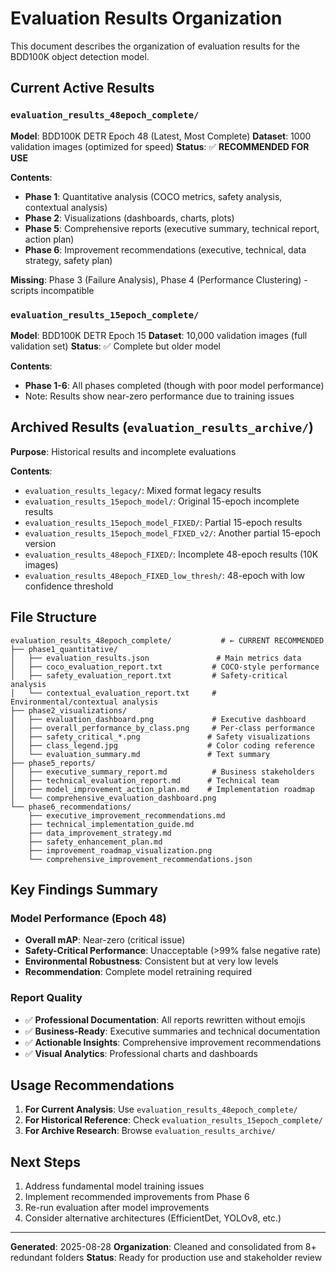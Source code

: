 # Evaluation Results Organization

This document describes the organization of evaluation results for the BDD100K object detection model.

## Current Active Results

### `evaluation_results_48epoch_complete/`
**Model**: BDD100K DETR Epoch 48 (Latest, Most Complete)
**Dataset**: 1000 validation images (optimized for speed)
**Status**: ✅ **RECOMMENDED FOR USE**

**Contents**:
- **Phase 1**: Quantitative analysis (COCO metrics, safety analysis, contextual analysis)
- **Phase 2**: Visualizations (dashboards, charts, plots) 
- **Phase 5**: Comprehensive reports (executive summary, technical report, action plan)
- **Phase 6**: Improvement recommendations (executive, technical, data strategy, safety plan)

**Missing**: Phase 3 (Failure Analysis), Phase 4 (Performance Clustering) - scripts incompatible

### `evaluation_results_15epoch_complete/`
**Model**: BDD100K DETR Epoch 15
**Dataset**: 10,000 validation images (full validation set)
**Status**: ✅ Complete but older model

**Contents**:
- **Phase 1-6**: All phases completed (though with poor model performance)
- Note: Results show near-zero performance due to training issues

## Archived Results (`evaluation_results_archive/`)

**Purpose**: Historical results and incomplete evaluations

**Contents**:
- `evaluation_results_legacy/`: Mixed format legacy results
- `evaluation_results_15epoch_model/`: Original 15-epoch incomplete results
- `evaluation_results_15epoch_model_FIXED/`: Partial 15-epoch results
- `evaluation_results_15epoch_model_FIXED_v2/`: Another partial 15-epoch version
- `evaluation_results_48epoch_FIXED/`: Incomplete 48-epoch results (10K images)
- `evaluation_results_48epoch_FIXED_low_thresh/`: 48-epoch with low confidence threshold

## File Structure

```
evaluation_results_48epoch_complete/           # ← CURRENT RECOMMENDED
├── phase1_quantitative/
│   ├── evaluation_results.json               # Main metrics data
│   ├── coco_evaluation_report.txt           # COCO-style performance
│   ├── safety_evaluation_report.txt         # Safety-critical analysis
│   └── contextual_evaluation_report.txt     # Environmental/contextual analysis
├── phase2_visualizations/
│   ├── evaluation_dashboard.png             # Executive dashboard
│   ├── overall_performance_by_class.png     # Per-class performance
│   ├── safety_critical_*.png               # Safety visualizations
│   ├── class_legend.jpg                    # Color coding reference
│   └── evaluation_summary.md               # Text summary
├── phase5_reports/
│   ├── executive_summary_report.md          # Business stakeholders
│   ├── technical_evaluation_report.md      # Technical team
│   ├── model_improvement_action_plan.md    # Implementation roadmap
│   └── comprehensive_evaluation_dashboard.png
└── phase6_recommendations/
    ├── executive_improvement_recommendations.md
    ├── technical_implementation_guide.md
    ├── data_improvement_strategy.md
    ├── safety_enhancement_plan.md
    ├── improvement_roadmap_visualization.png
    └── comprehensive_improvement_recommendations.json
```

## Key Findings Summary

### Model Performance (Epoch 48)
- **Overall mAP**: Near-zero (critical issue)
- **Safety-Critical Performance**: Unacceptable (>99% false negative rate)
- **Environmental Robustness**: Consistent but at very low levels
- **Recommendation**: Complete model retraining required

### Report Quality
- ✅ **Professional Documentation**: All reports rewritten without emojis
- ✅ **Business-Ready**: Executive summaries and technical documentation
- ✅ **Actionable Insights**: Comprehensive improvement recommendations
- ✅ **Visual Analytics**: Professional charts and dashboards

## Usage Recommendations

1. **For Current Analysis**: Use `evaluation_results_48epoch_complete/`
2. **For Historical Reference**: Check `evaluation_results_15epoch_complete/`
3. **For Archive Research**: Browse `evaluation_results_archive/`

## Next Steps

1. Address fundamental model training issues
2. Implement recommended improvements from Phase 6
3. Re-run evaluation after model improvements
4. Consider alternative architectures (EfficientDet, YOLOv8, etc.)

---

**Generated**: 2025-08-28
**Organization**: Cleaned and consolidated from 8+ redundant folders
**Status**: Ready for production use and stakeholder review